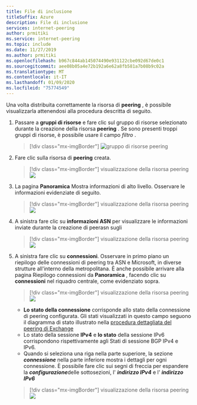 ```yaml
---
title: File di inclusione
titleSuffix: Azure
description: File di inclusione
services: internet-peering
author: prmitiki
ms.service: internet-peering
ms.topic: include
ms.date: 11/27/2019
ms.author: prmitiki
ms.openlocfilehash: b967c844ab145074490e931122cbe092d67de0c1
ms.sourcegitcommit: aee08b05a4e72b192a6e62a8fb581a7b08b9c02a
ms.translationtype: MT
ms.contentlocale: it-IT
ms.lasthandoff: 01/09/2020
ms.locfileid: "75774549"
---
```

Una volta distribuita correttamente la risorsa di **peering** , è possibile visualizzarla attenendosi alla procedura descritta di seguito.

1. Passare a **gruppi di risorse** e fare clic sul gruppo di risorse selezionato durante la creazione della risorsa **peering** . Se sono presenti troppi gruppi di risorse, è possibile usare il campo *filtro* .

    > [!div class="mx-imgBorder"]
    > ![gruppo di risorse peering](../media/setup-direct-get-resourcegroup.png)

1. Fare clic sulla risorsa di **peering** creata.

    > [!div class="mx-imgBorder"]
    > visualizzazione della risorsa peering ![](../media/setup-direct-get-open.png)

1. La pagina **Panoramica** Mostra informazioni di alto livello. Osservare le informazioni evidenziate di seguito.

    > [!div class="mx-imgBorder"]
    > visualizzazione della risorsa peering ![](../media/setup-exchange-get-overview.png)

1. A sinistra fare clic su **informazioni ASN** per visualizzare le informazioni inviate durante la creazione di peerasn sugli

    > [!div class="mx-imgBorder"]
    > visualizzazione della risorsa peering ![](../media/setup-direct-get-asninfo.png)

1. A sinistra fare clic su **connessioni**. Osservare in primo piano un riepilogo delle connessioni di peering tra ASN e Microsoft, in diverse strutture all'interno della metropolitana. È anche possibile arrivare alla pagina Riepilogo connessioni da **Panoramica** , facendo clic su **connessioni** nel riquadro centrale, come evidenziato sopra.

    > [!div class="mx-imgBorder"]
    > visualizzazione della risorsa peering ![](../media/setup-exchange-get-connectionssummary.png)

    * **Lo stato della connessione** corrisponde allo stato della connessione di peering configurata. Gli stati visualizzati in questo campo seguono il diagramma di stato illustrato nella [procedura dettagliata del peering di Exchange](../walkthrough-exchange-all.md)
    * Lo stato della sessione **IPv4** e **lo stato** della sessione IPv6 corrispondono rispettivamente agli Stati di sessione BGP IPv4 e IPv6.  
    * Quando si seleziona una riga nella parte superiore, la sezione ***connessione*** nella parte inferiore mostra i dettagli per ogni connessione. È possibile fare clic sui segni di freccia per espandere la ***configurazione***delle sottosezioni, l' ***indirizzo IPv4*** e l' ***indirizzo IPv6***

    > [!div class="mx-imgBorder"]
    > visualizzazione della risorsa peering ![](../media/setup-exchange-get-connectionsipv4.png)
